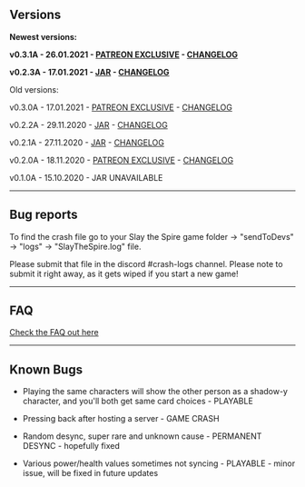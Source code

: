 ## Versions

**Newest versions:**


**v0.3.1A - 26.01.2021 - [PATREON EXCLUSIVE](https://www.patreon.com/posts/46701837) - [CHANGELOG](https://pastebin.pl/view/raw/d4889bbc)**

**v0.2.3A - 17.01.2021 - [JAR](https://www.dropbox.com/s/48kjbhcivty3a9f/TogetherInSpire%20v0.2.3A.jar?dl=1) - [CHANGELOG](https://pastebin.pl/view/raw/f7259554)**



Old versions: 

v0.3.0A - 17.01.2021 - [PATREON EXCLUSIVE](https://www.patreon.com/posts/46327483) - [CHANGELOG](https://pastebin.pl/view/raw/c5de1b1f)

v0.2.2A - 29.11.2020 - [JAR](https://www.dropbox.com/s/hsok7xq50t1drrn/TogetherInSpire%20v0.2.2A.jar?dl=1) - [CHANGELOG](https://pastebin.pl/view/raw/8065c25e)

v0.2.1A - 27.11.2020 - [JAR](https://www.dropbox.com/s/ovhep5tedyj5eil/TogetherInSpire%20v0.2.1A.jar?dl=1) - [CHANGELOG](https://pastebin.pl/view/raw/11bf37ac)

v0.2.0A - 18.11.2020 - [PATREON EXCLUSIVE](https://www.patreon.com/posts/together-in-v0-2-44048998) - [CHANGELOG](https://pastebin.pl/view/raw/db8c2833)

v0.1.0A - 15.10.2020 - JAR UNAVAILABLE

-----------

## Bug reports

To find the crash file go to your Slay the Spire game folder -> "sendToDevs" -> "logs" -> "SlayTheSpire.log" file.

Please submit that file in the discord #crash-logs channel. Please note to submit it right away, as it gets wiped if you start a new game!

-----------

## FAQ

[Check the FAQ out here](https://pastebin.pl/view/raw/da7ac3ec)

-----------

## Known Bugs

- Playing the same characters will show the other person as a shadow-y character, and you'll both get same card choices - PLAYABLE

- Pressing back after hosting a server - GAME CRASH

- Random desync, super rare and unknown cause - PERMANENT DESYNC - hopefully fixed

- Various power/health values sometimes not syncing - PLAYABLE - minor issue, will be fixed in future updates
